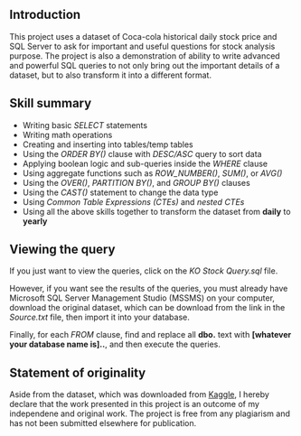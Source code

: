 ## Introduction
This project uses a dataset of Coca-cola historical daily stock price and SQL Server to ask for important and useful questions for stock analysis purpose. The project is also 
a demonstration of ability to write advanced and powerful SQL queries to not only bring out the important details of a dataset, but to also transform it into a different format.

## Skill summary 
* Writing basic *SELECT* statements
* Writing math operations
* Creating and inserting into tables/temp tables
* Using the *ORDER BY()* clause with *DESC/ASC* query to sort data
* Applying boolean logic and sub-queries inside the *WHERE* clause
* Using aggregate functions such as *ROW_NUMBER()*, *SUM()*, or *AVG()*
* Using the *OVER()*, *PARTITION BY()*, and *GROUP BY()* clauses 
* Using the *CAST()* statement to change the data type
* Using *Common Table Expressions (CTEs)* and *nested CTEs* 
* Using all the above skills together to transform the dataset from **daily** to **yearly**

## Viewing the query
If you just want to view the queries, click on the *KO Stock Query.sql* file. 

However, if you want  see the results of the queries, you must already have Microsoft SQL Server Management Studio (MSSMS) on your computer, download the original dataset, which can be download from the link in the *Source.txt* file, then import it into your database. 

Finally, for each *FROM* clause, find and replace all **dbo.** text with **[whatever your database name is]..**, and then execute the queries.

## Statement of originality 
Aside from the dataset, which was downloaded from [Kaggle](https://www.kaggle.com/meetnagadia/coco-cola-stock-data-19622021), I hereby declare that the work presented in this project is an outcome of my independene and original work. The project is free from any plagiarism and has not been submitted elsewhere for publication.
